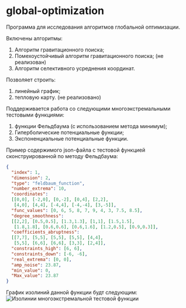 # global-optimization

Программа для исследования алгоритмов глобальной оптимизации.

Включены алгоритмы:
1) Алгоритм гравитационного поиска;
2) Помехоустойчивый алгоритм гравитационного поиска; (не реализован)
3) Алгоритм селективного усреднения координат.

Позволяет строить:
1) линейный график;
2) тепловую карту. (не реализовано)

Поддерживается работа со следующими многоэкстремальными тестовыми функциями:
1) функции Фельдбаума (с использованием метода минимум);
2) Гиперболические потенциальные функции;
3) Экспоненциальные потенциальные функции.

Пример содержимого json-файла с тестовой функцией сконструированной по методу Фельдбаума:
```json
{ 
  "index": 1,
  "dimension": 2,
  "type": "feldbaum_function",
  "number_extrema": 10,
  "coordinates":
  [[0,0], [-2,0], [0,-2], [0,4], [2,2],
   [4,0], [4,4], [-4,4], [-4,-4], [3,-5]],
  "func_values": [0, 6, 5, 8, 7, 9, 4, 3, 7.5, 8.5],
  "degree_smoothness":
  [[2,2], [0.5,0.5], [1.3,1.3], [1,1], [1.5,1.5],
   [1.8,1.8], [0.6,0.6], [0.6,1.6], [1.2,0.5], [0.9,0.3]],
  "coefficients_abruptness":
  [[7,7], [5,5], [5,5], [5,5], [4,4],
   [5,5], [6,6], [6,6], [3,3], [2,4]],
  "constraints_high": [6, 6],
  "constraints_down": [-6, -6],
  "real_extrema": [0, 0],
  "amp_noise": 23.87,
  "min_value": 0,
  "Max_value": 23.87
}
```
График изолиний данной функции будт следующим:
![Изолинии многоэкстремальной тестовой функции](https://github.com/redb0/global-optimization/master/examples_tf/f3_contour.jpg)
